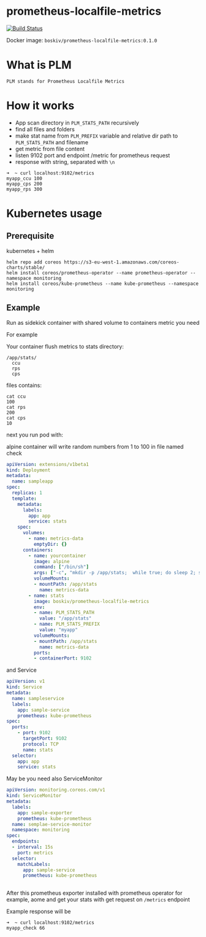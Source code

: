 # prometheus-localfile-metrics
[![Build Status](https://travis-ci.org/boskiv/prometheus-localfile-metrics.svg?branch=master)](https://travis-ci.org/boskiv/prometheus-localfile-metrics)

Docker image: `boskiv/prometheus-localfile-metrics:0.1.0`

# What is PLM

`PLM stands for Prometheus Localfile Metrics`

# How it works
- App scan directory in `PLM_STATS_PATH` recursively
- find all files and folders
- make stat name from `PLM_PREFIX` variable and relative dir path to `PLM_STATS_PATH` and filename
- get metric from file content
- listen 9102 port and endpoint /metric for prometheus request
- response with string, separated with `\n`
```
➜  ~ curl localhost:9102/metrics
myapp_ccu 100
myapp_cps 200
myapp_rps 300
```

# Kubernetes usage

## Prerequisite
kubernetes + helm

```
helm repo add coreos https://s3-eu-west-1.amazonaws.com/coreos-charts/stable/
helm install coreos/prometheus-operator --name prometheus-operator --namespace monitoring
helm install coreos/kube-prometheus --name kube-prometheus --namespace monitoring
```

## Example

Run as sidekick container with shared volume to containers metric you need

For example

Your container flush metrics to stats directory:
```
/app/stats/
  ccu
  rps
  cps
```

files contains:
```
cat ccu
100
cat rps
200
cat cps
10
```

next you run pod with:

alpine container will write random numbers from 1 to 100 in file named check

 
```yml
apiVersion: extensions/v1beta1
kind: Deployment
metadata:
  name: sampleapp
spec:
  replicas: 1
  template:
    metadata:
      labels:
        app: app
        service: stats
    spec:
      volumes:
        - name: metrics-data
          emptyDir: {}
      containers:
        - name: yourcontainer
          image: alpine
          command: ["/bin/sh"]
          args: ["-c", "mkdir -p /app/stats;  while true; do sleep 2; shuf -i 1-100 -n 1 > /app/stats/check; cat /app/stats/check; done"] 
          volumeMounts:
          - mountPath: /app/stats
            name: metrics-data
        - name: stats
          image: boskiv/prometheus-localfile-metrics
          env:
          - name: PLM_STATS_PATH
            value: "/app/stats"
          - name: PLM_STATS_PREFIX
            value: "myapp"
          volumeMounts:
          - mountPath: /app/stats
            name: metrics-data
          ports:
          - containerPort: 9102
``` 

and Service
```yml
apiVersion: v1
kind: Service
metadata:
  name: sampleservice
  labels:
    app: sample-service
    prometheus: kube-prometheus
spec:
  ports:
    - port: 9102
      targetPort: 9102
      protocol: TCP
      name: stats
  selector:
    app: app
    service: stats
```

May be you need also ServiceMonitor
```yml
apiVersion: monitoring.coreos.com/v1
kind: ServiceMonitor
metadata:
  labels:
    app: sample-exporter
    prometheus: kube-prometheus
  name: semplae-service-monitor
  namespace: monitoring
spec:
  endpoints:
  - interval: 15s
    port: metrics
  selector:
    matchLabels:
      app: sample-service
      prometheus: kube-prometheus
 
```



After this prometheus exporter installed with prometheus operator for example, aome and get your stats with get request on `/metrics` endpoint

Example response will be
```
➜  ~ curl localhost:9102/metrics
myapp_check 66
```
